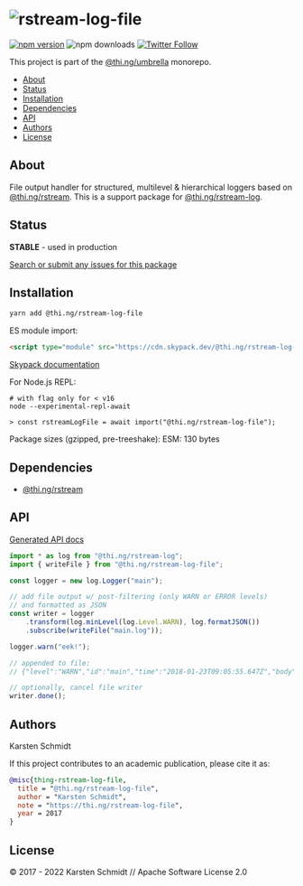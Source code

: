 <!-- This file is generated - DO NOT EDIT! -->

# ![rstream-log-file](https://media.thi.ng/umbrella/banners-20220914/thing-rstream-log-file.svg?8e104ae9)

[![npm version](https://img.shields.io/npm/v/@thi.ng/rstream-log-file.svg)](https://www.npmjs.com/package/@thi.ng/rstream-log-file)
![npm downloads](https://img.shields.io/npm/dm/@thi.ng/rstream-log-file.svg)
[![Twitter Follow](https://img.shields.io/twitter/follow/thing_umbrella.svg?style=flat-square&label=twitter)](https://twitter.com/thing_umbrella)

This project is part of the
[@thi.ng/umbrella](https://github.com/thi-ng/umbrella/) monorepo.

- [About](#about)
- [Status](#status)
- [Installation](#installation)
- [Dependencies](#dependencies)
- [API](#api)
- [Authors](#authors)
- [License](#license)

## About

File output handler for structured, multilevel & hierarchical loggers based on [@thi.ng/rstream](https://github.com/thi-ng/umbrella/tree/develop/packages/rstream). This is a support package for [@thi.ng/rstream-log](https://github.com/thi-ng/umbrella/tree/develop/packages/rstream-log).

## Status

**STABLE** - used in production

[Search or submit any issues for this package](https://github.com/thi-ng/umbrella/issues?q=%5Brstream-log-file%5D+in%3Atitle)

## Installation

```bash
yarn add @thi.ng/rstream-log-file
```

ES module import:

```html
<script type="module" src="https://cdn.skypack.dev/@thi.ng/rstream-log-file"></script>
```

[Skypack documentation](https://docs.skypack.dev/)

For Node.js REPL:

```text
# with flag only for < v16
node --experimental-repl-await

> const rstreamLogFile = await import("@thi.ng/rstream-log-file");
```

Package sizes (gzipped, pre-treeshake): ESM: 130 bytes

## Dependencies

- [@thi.ng/rstream](https://github.com/thi-ng/umbrella/tree/develop/packages/rstream)

## API

[Generated API docs](https://docs.thi.ng/umbrella/rstream-log-file/)

```ts
import * as log from "@thi.ng/rstream-log";
import { writeFile } from "@thi.ng/rstream-log-file";

const logger = new log.Logger("main");

// add file output w/ post-filtering (only WARN or ERROR levels)
// and formatted as JSON
const writer = logger
    .transform(log.minLevel(log.Level.WARN), log.formatJSON())
    .subscribe(writeFile("main.log"));

logger.warn("eek!");

// appended to file:
// {"level":"WARN","id":"main","time":"2018-01-23T09:05:55.647Z","body":["eek!"]}

// optionally, cancel file writer
writer.done();
```

## Authors

Karsten Schmidt

If this project contributes to an academic publication, please cite it as:

```bibtex
@misc{thing-rstream-log-file,
  title = "@thi.ng/rstream-log-file",
  author = "Karsten Schmidt",
  note = "https://thi.ng/rstream-log-file",
  year = 2017
}
```

## License

&copy; 2017 - 2022 Karsten Schmidt // Apache Software License 2.0
